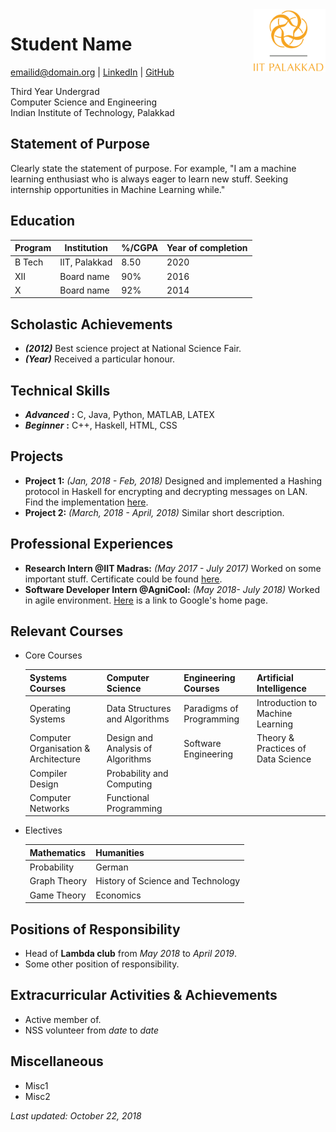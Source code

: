 <img src="images/logo.png" alt="logo" align="right" height = 100px padding = 50px/>

# Student Name

[emailid@domain.org](mailto:emailid@domain.org) | [LinkedIn](www.linkedin.com) | [GitHub](www.github.com)

Third Year Undergrad  
Computer Science and Engineering  
Indian Institute of Technology, Palakkad

## Statement of Purpose

Clearly state the statement of purpose. For example, "I am a machine learning enthusiast who is always eager to learn new stuff. Seeking internship opportunities in Machine Learning while."

## Education

|Program|Institution  |%/CGPA|Year of completion|
|-------|-------------|------|------------------|
|B Tech |IIT, Palakkad|8.50  |2020 |
|XII	|Board name	  |90%   |2016 |
|X		|Board name   |92%   |2014 |

## Scholastic Achievements

* ___(2012)___ Best science project at National Science Fair.
* ___(Year)___ Received a particular honour.

## Technical Skills

* ___Advanced___ __:__ C, Java, Python, MATLAB, LATEX
* ___Beginner___ __:__ C++, Haskell, HTML, CSS

## Projects

* __Project 1:__ _(Jan, 2018 - Feb, 2018)_ Designed and implemented a Hashing protocol in Haskell for encrypting and decrypting messages on LAN. Find the implementation [here](github.com).
* __Project 2:__ _(March, 2018 - April, 2018)_ Similar short description.

## Professional Experiences

* __Research Intern @IIT Madras:__ _(May 2017 - July 2017)_ Worked on some important stuff. Certificate could be found [here](drive.google.com).
* __Software Developer Intern @AgniCool:__ _(May 2018- July 2018)_ Worked in agile environment. [Here](google.com) is a link to Google's home page. 

## Relevant Courses
* Core Courses

    |Systems Courses|Computer Science|Engineering Courses|Artificial Intelligence|
    |-|-|-|-|
    |Operating Systems	|Data Structures and Algorithms	|Paradigms of Programming	|Introduction to Machine Learning|
    |Computer Organisation & Architecture	|Design and Analysis of Algorithms	|Software Engineering	|Theory & Practices of Data Science
    |Compiler Design	|Probability and Computing|
    |Computer Networks	|Functional Programming| 

* Electives
	
	|Mathematics| Humanities|
	|-|-|
	|Probability|German|
	|Graph Theory|History of Science and Technology|
	|Game Theory| Economics|

## Positions of Responsibility
* Head of **Lambda club** from _May 2018_ to _April 2019_.
* Some other position of responsibility. 

## Extracurricular Activities & Achievements
* Active member of.
* NSS volunteer from _date_ to _date_

## Miscellaneous
* Misc1
* Misc2

_Last updated: October 22, 2018_

